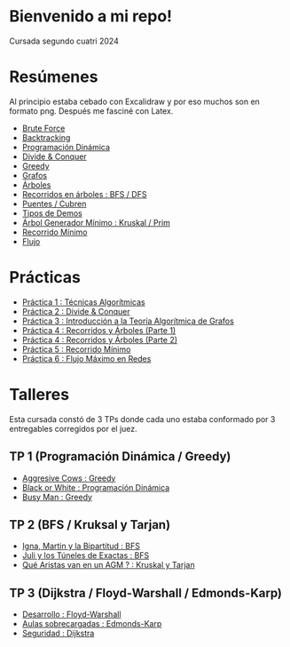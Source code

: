 # Bienvenido a mi repo!
Cursada segundo cuatri 2024

# Resúmenes
Al principio estaba cebado con Excalidraw y por eso muchos son en formato png. Después me fasciné con Latex.
- [Brute Force](https://github.com/ToniusRetonius/Sistemas-Operativos/tree/main/Pr%C3%A1ctica/P6%20-%20Seguridad)
- [Backtracking](https://github.com/ToniusRetonius/AlgoIII/blob/main/Res%C3%BAmenes/2-%20Backtracking.png)
- [Programación Dinámica](https://github.com/ToniusRetonius/AlgoIII/blob/main/Res%C3%BAmenes/3%20-%20Programaci%C3%B3n-din%C3%A1mica.png)
- [Divide & Conquer](https://github.com/ToniusRetonius/AlgoIII/blob/main/Res%C3%BAmenes/4%20-%20D%26C.png)
- [Greedy](https://github.com/ToniusRetonius/AlgoIII/blob/main/Res%C3%BAmenes/5%20-%20Greedy.png)
- [Grafos](https://github.com/ToniusRetonius/AlgoIII/blob/main/Res%C3%BAmenes/6%20-%20Grafos.png)
- [Árboles](https://github.com/ToniusRetonius/AlgoIII/blob/main/Res%C3%BAmenes/7%20-%20%C3%81rboles.png)
- [Recorridos en árboles : BFS / DFS](https://github.com/ToniusRetonius/AlgoIII/blob/main/Res%C3%BAmenes/8%20-%20BFS-DFS.png)
- [Puentes / Cubren](https://github.com/ToniusRetonius/AlgoIII/blob/main/Res%C3%BAmenes/10%20-%20Puentes%20y%20Cubren.png)
- [Tipos de Demos](https://github.com/ToniusRetonius/AlgoIII/blob/main/Res%C3%BAmenes/11%20-%20Demos.png)
- [Árbol Generador Mínimo : Kruskal / Prim](https://github.com/ToniusRetonius/AlgoIII/blob/main/Res%C3%BAmenes/12%20-%20AGM.pdf)
- [Recorrido Mínimo](https://github.com/ToniusRetonius/AlgoIII/blob/main/Res%C3%BAmenes/13%20-%20%20Recorrido%20M%C3%ADnimo.pdf)
- [Flujo](https://github.com/ToniusRetonius/AlgoIII/blob/main/Res%C3%BAmenes/14%20-%20Flujo.pdf)

# Prácticas
- [Práctica 1 : Técnicas Algorítmicas](https://github.com/ToniusRetonius/AlgoIII/tree/main/Pr%C3%A1cticas/Pr%C3%A1ctica%201)
- [Práctica 2 : Divide & Conquer](https://github.com/ToniusRetonius/AlgoIII/tree/main/Pr%C3%A1cticas/Pr%C3%A1ctica%202)
- [Práctica 3 : Introducción a la Teoría Algorítmica de Grafos](https://github.com/ToniusRetonius/AlgoIII/tree/main/Pr%C3%A1cticas/Pr%C3%A1ctica%203)
- [Práctica 4 : Recorridos y Árboles (Parte 1)](https://github.com/ToniusRetonius/AlgoIII/tree/main/Pr%C3%A1cticas/Pr%C3%A1ctica%204/Parte%201)
- [Práctica 4 : Recorridos y Árboles (Parte 2)](https://github.com/ToniusRetonius/AlgoIII/tree/main/Pr%C3%A1cticas/Pr%C3%A1ctica%204/Parte%202)
- [Práctica 5 : Recorrido Mínimo](https://github.com/ToniusRetonius/AlgoIII/blob/main/Pr%C3%A1cticas/Pr%C3%A1ctica%205/Pr%C3%A1ctica_Recorridos.pdf)
- [Práctica 6 : Flujo Máximo en Redes](https://github.com/ToniusRetonius/AlgoIII/blob/main/Pr%C3%A1cticas/Pr%C3%A1ctica%206/Pr%C3%A1ctica_Flujo.pdf)

# Talleres
Esta cursada constó de 3 TPs donde cada uno estaba conformado por 3 entregables corregidos por el juez.

## TP 1 (Programación Dinámica / Greedy)
- [Aggresive Cows : Greedy](https://github.com/ToniusRetonius/AlgoIII/blob/main/Talleres/Aggresive-cows/aggresivecows.cpp)
- [Black or White : Programación Dinámica](https://github.com/ToniusRetonius/AlgoIII/blob/main/Talleres/Black-or-white/bowpd.cpp)
- [Busy Man : Greedy](https://github.com/ToniusRetonius/AlgoIII/blob/main/Talleres/Busy-man/busymangreedy.cpp)

## TP 2 (BFS / Kruksal y Tarjan)
- [Igna, Martin y la Bipartitud : BFS](https://github.com/ToniusRetonius/AlgoIII/blob/main/Talleres/Igna-Martin-y-la-bipartitud/bipartitos.cpp)
- [Juli y los Túneles de Exactas : BFS](https://github.com/ToniusRetonius/AlgoIII/blob/main/Talleres/Juli-y-los-t%C3%BAneles/tuneles.cpp)
- [Qué Aristas van en un AGM ? : Kruskal y Tarjan](https://github.com/ToniusRetonius/AlgoIII/blob/main/Talleres/Aristas-en-AGM/v5-pasa.cpp)

## TP 3 (Dijkstra / Floyd-Warshall / Edmonds-Karp)
- [Desarrollo : Floyd-Warshall](https://github.com/ToniusRetonius/AlgoIII/blob/main/Talleres/Desarrollo/res.cpp)
- [Aulas sobrecargadas : Edmonds-Karp](https://github.com/ToniusRetonius/AlgoIII/blob/main/Talleres/Aulas-Sobrecargadas/res.cpp)
- [Seguridad : Dijkstra](https://github.com/ToniusRetonius/AlgoIII/blob/main/Talleres/Seguridad/opt.cpp)